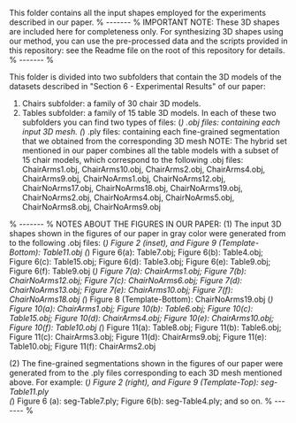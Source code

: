 This folder contains all the input shapes employed for the experiments described in our paper. 
% ------- %
IMPORTANT NOTE:
These 3D shapes are included here for completeness only. For synthesizing 3D shapes using our method, you can use the pre-processed data and the scripts provided in this repository: see the Readme file on the root of this repository for details.
% ------- %

This folder is divided into two subfolders that contain the 3D models of the datasets described in "Section 6 - Experimental Results" of our paper:
1) Chairs subfolder: a family of 30 chair 3D models.
2) Tables subfolder: a family of 15 table 3D models.
In each of these two subfolders you can find two types of files:
(*) .obj files: containing each input 3D mesh.
(*) .ply files: containing each fine-grained segmentation that we obtained from the corresponding 3D mesh
NOTE: The hybrid set mentioned in our paper combines all the table models with a subset of 15 chair models, which correspond to the following .obj files: ChairArms1.obj, ChairArms10.obj, ChairArms2.obj, ChairArms4.obj, ChairArms9.obj, ChairNoArms1.obj, ChairNoArms12.obj, ChairNoArms17.obj, ChairNoArms18.obj, ChairNoArms19.obj, ChairNoArms2.obj, ChairNoArms4.obj, ChairNoArms5.obj, ChairNoArms8.obj, ChairNoArms9.obj

% ------- %
NOTES ABOUT THE FIGURES IN OUR PAPER:
(1) The input 3D shapes shown in the figures of our paper in gray color were generated from to the following .obj files:
  (*) Figure 2 (inset), and Figure 9 (Template-Bottom): Table11.obj 
  (*) Figure 6(a): Table7.obj; Figure 6(b): Table4.obj; Figure 6(c): Table15.obj; Figure 6(d): Table3.obj; Figure 6(e): Table9.obj; Figure 6(f): Table9.obj
  (*) Figure 7(a): ChairArms1.obj; Figure 7(b): ChairNoArms12.obj; Figure 7(c): ChairNoArms6.obj; Figure 7(d): ChairNoArms13.obj; Figure 7(e): ChairArms10.obj; Figure 7(f): ChairNoArms18.obj
  (*) Figure 8 (Template-Bottom): ChairNoArms19.obj
  (*) Figure 10(a): ChairArms1.obj; Figure 10(b): Table6.obj; Figure 10(c): Table15.obj; Figure 10(d): ChairArms4.obj; Figure 10(e): ChairArms10.obj; Figure 10(f): Table10.obj
  (*) Figure 11(a): Table8.obj; Figure 11(b): Table6.obj; Figure 11(c): ChairArms3.obj; Figure 11(d): ChairArms9.obj; Figure 11(e): Table10.obj; Figure 11(f): ChairArms2.obj
  
(2) The fine-grained segmentations shown in the figures of our paper were generated from to the .ply files corresponding to each 3D mesh mentioned above. For example:
  (*) Figure 2 (right), and Figure 9 (Template-Top): seg-Table11.ply  
  (*) Figure 6 (a): seg-Table7.ply; Figure 6(b): seg-Table4.ply; and so on.
% ------- %

